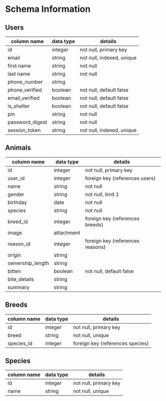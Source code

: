 # Schema Information

## Users
column name     |  data type     |  details
----------------|----------------|-----------------------
id              | integer        | not null, primary key
email           | string         | not null, indexed, unique
first name      | string         | not null
last name       | string         | not null
phone_number    | string         |
phone_verified  | boolean        | not null, default false
email_verified  | boolean        | not null, default false
is_shelter      | boolean        | not null, default false
pin             | string         | not null
password_digest | string         | not null
session_token   | string         | not null, indexed, unique

## Animals
column name     |  data type     |  details
----------------|----------------|-----------------------
id              | integer        | not null, primary key
user_id         | integer        | foreign key (references users)
name            | string         | not null
gender          | string         | not null, limit 1
birthday        | date           | not null
species         | string         | not null
breed_id        | integer        | foreign key (references breeds)
image           | attachment     |
reason_id       | integer        | foreign key (references reasons)
origin          | string         |
ownership_length| string         |
bitten          | boolean        | not null, default false
bite_details    | string         |
summary         | string         |

## Breeds
column name     |  data type     |  details
----------------|----------------|-----------------------
id              | integer        | not null, primary key
breed           | string         | not null, unique
species_id      | integer        | foreign key (references species)

## Species
column name     |  data type     |  details
----------------|----------------|-----------------------
id              | integer        | not null, primary key
name            | string         | not null, unique
